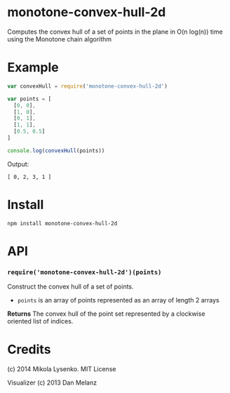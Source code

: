 monotone-convex-hull-2d
=======================
Computes the convex hull of a set of points in the plane in O(n log(n)) time using the Monotone chain algorithm

# Example

```javascript
var convexHull = require('monotone-convex-hull-2d')

var points = [
  [0, 0],
  [1, 0],
  [0, 1],
  [1, 1],
  [0.5, 0.5]
]

console.log(convexHull(points))
```

Output:

```
[ 0, 2, 3, 1 ]
```

# Install

```
npm install monotone-convex-hull-2d
```

# API

### `require('monotone-convex-hull-2d')(points)`
Construct the convex hull of a set of points.

* `points` is an array of points represented as an array of length 2 arrays

**Returns** The convex hull of the point set represented by a clockwise oriented list of indices.

# Credits
(c) 2014 Mikola Lysenko. MIT License

Visualizer (c) 2013 Dan Melanz